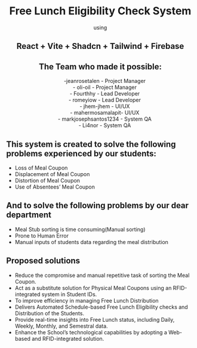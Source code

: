 <div align="center">
  <h1>Free Lunch Eligibility Check System</h1>
  using <br />
  <h2>React + Vite + Shadcn + Tailwind + Firebase</h2>
</div>

<div align="center">
  <h2>The Team who made it possible:</h2>
  <ul>
-jeanrosetalen - Project Manager <br /> 
- oli-oil - Project Manager <br />
- Fourthhy - Lead Developer <br />
- romeyiow - Lead Developer <br />
- jhem-jhem - UI/UX <br />
- mahermosamalapit- UI/UX <br />
- markjosephsantos1234 - System QA <br />
- Li4nor - System QA <br />
  </ul>
</div>

<h2>This system is created to solve the following problems experienced by our students:</h2>
<ul>
  <li>Loss of Meal Coupon
  <li>Displacement of Meal Coupon </li>
  <li>Distortion of Meal Coupon</li>
  <li>Use of Absentees’ Meal Coupon</li>
</ul>

<h2>And to solve the following problems by our dear department</h2>
<ul>
  <li>Meal Stub sorting is time consuming(Manual sorting)</li>
  <li>Prone to Human Error</li>
  <li>Manual inputs of students data regarding the meal distribution </li>
</ul>

<h2> Proposed solutions </h2>
<ul>
  <li>Reduce the compromise and manual repetitive task of sorting the Meal Coupon. </li>
  <li>Act as a substitute solution for Physical Meal Coupons using an RFID-integrated system in Student IDs.  </li>
  <li>To improve efficiency in managing Free Lunch Distribution </li>
  <li>Delivers Automated Schedule-based Free Lunch Eligibility checks and Distribution of the Students. </li>
  <li>Provide real-time insights into Free Lunch status, including Daily, Weekly, Monthly, and Semestral data. </li>
  <li>Enhance the School’s technological capabilities by adopting a Web-based and RFID-integrated solution. </li>
</ul>
